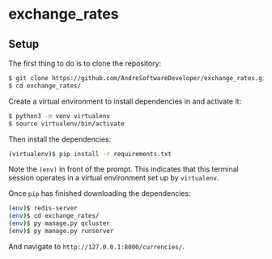 # exchange_rates

## Setup

The first thing to do is to clone the repository:

```sh
$ git clone https://github.com/AndreSoftwareDeveloper/exchange_rates.git
$ cd exchange_rates/
```

Create a virtual environment to install dependencies in and activate it:

```sh
$ python3 -m venv virtualenv
$ source virtualenv/bin/activate
```

Then install the dependencies:

```sh
(virtualenv)$ pip install -r requirements.txt
```
Note the `(env)` in front of the prompt. This indicates that this terminal
session operates in a virtual environment set up by `virtualenv`.

Once `pip` has finished downloading the dependencies:
```sh
(env)$ redis-server
(env)$ cd exchange_rates/
(env)$ py manage.py qcluster
(env)$ py manage.py runserver
```
And navigate to `http://127.0.0.1:8000/currencies/`.
